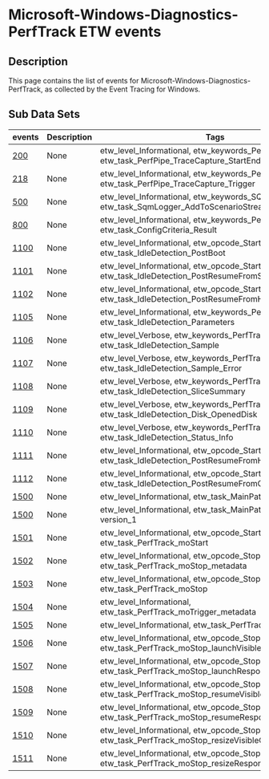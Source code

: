 # Microsoft-Windows-Diagnostics-PerfTrack ETW events

## Description
This page contains the list of events for Microsoft-Windows-Diagnostics-PerfTrack, as collected by the Event Tracing for Windows.

## Sub Data Sets
|events|Description|Tags|
|---|---|---|
|[200](events/event-200.md)|None|etw_level_Informational, etw_keywords_PerfTrackStatus, etw_task_PerfPipe_TraceCapture_StartEnd|
|[218](events/event-218.md)|None|etw_level_Informational, etw_keywords_PerfTrackStatus, etw_task_PerfPipe_TraceCapture_Trigger|
|[500](events/event-500.md)|None|etw_level_Informational, etw_keywords_SQMStatus, etw_task_SqmLogger_AddToScenarioStream|
|[800](events/event-800.md)|None|etw_level_Informational, etw_keywords_PerfTrackStatus, etw_task_ConfigCriteria_Result|
|[1100](events/event-1100.md)|None|etw_level_Informational, etw_opcode_Start, etw_task_IdleDetection_PostBoot|
|[1101](events/event-1101.md)|None|etw_level_Informational, etw_opcode_Start, etw_task_IdleDetection_PostResumeFromSleep|
|[1102](events/event-1102.md)|None|etw_level_Informational, etw_opcode_Start, etw_task_IdleDetection_PostResumeFromHibernate|
|[1105](events/event-1105.md)|None|etw_level_Informational, etw_keywords_PerfTrackStatus, etw_task_IdleDetection_Parameters|
|[1106](events/event-1106.md)|None|etw_level_Verbose, etw_keywords_PerfTrackStatus, etw_task_IdleDetection_Sample|
|[1107](events/event-1107.md)|None|etw_level_Verbose, etw_keywords_PerfTrackStatus, etw_task_IdleDetection_Sample_Error|
|[1108](events/event-1108.md)|None|etw_level_Verbose, etw_keywords_PerfTrackStatus, etw_task_IdleDetection_SliceSummary|
|[1109](events/event-1109.md)|None|etw_level_Verbose, etw_keywords_PerfTrackStatus, etw_task_IdleDetection_Disk_OpenedDisk|
|[1110](events/event-1110.md)|None|etw_level_Verbose, etw_keywords_PerfTrackStatus, etw_task_IdleDetection_Status_Info|
|[1111](events/event-1111.md)|None|etw_level_Informational, etw_opcode_Start, etw_task_IdleDetection_PostResumeFromHybridboot|
|[1112](events/event-1112.md)|None|etw_level_Informational, etw_opcode_Start, etw_task_IdleDetection_PostResumeFromConnectedStandby|
|[1500](events/event-1500.md)|None|etw_level_Informational, etw_task_MainPath_HybridBoot|
|[1500](events/event-1500_v1.md)|None|etw_level_Informational, etw_task_MainPath_HybridBoot, version_1|
|[1501](events/event-1501.md)|None|etw_level_Informational, etw_opcode_Start, etw_task_PerfTrack_moStart|
|[1502](events/event-1502.md)|None|etw_level_Informational, etw_opcode_Stop, etw_task_PerfTrack_moStop_metadata|
|[1503](events/event-1503.md)|None|etw_level_Informational, etw_opcode_Stop, etw_task_PerfTrack_moStop|
|[1504](events/event-1504.md)|None|etw_level_Informational, etw_task_PerfTrack_moTrigger_metadata|
|[1505](events/event-1505.md)|None|etw_level_Informational, etw_task_PerfTrack_moTrigger|
|[1506](events/event-1506.md)|None|etw_level_Informational, etw_opcode_Stop, etw_task_PerfTrack_moStop_launchVisibleComplete|
|[1507](events/event-1507.md)|None|etw_level_Informational, etw_opcode_Stop, etw_task_PerfTrack_moStop_launchResponsive|
|[1508](events/event-1508.md)|None|etw_level_Informational, etw_opcode_Stop, etw_task_PerfTrack_moStop_resumeVisibleComplete|
|[1509](events/event-1509.md)|None|etw_level_Informational, etw_opcode_Stop, etw_task_PerfTrack_moStop_resumeResponsive|
|[1510](events/event-1510.md)|None|etw_level_Informational, etw_opcode_Stop, etw_task_PerfTrack_moStop_resizeVisibleComplete|
|[1511](events/event-1511.md)|None|etw_level_Informational, etw_opcode_Stop, etw_task_PerfTrack_moStop_resizeResponsive|
